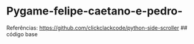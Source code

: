 # Pygame-felipe-caetano-e-pedro-

Referências:
https://github.com/clickclackcode/python-side-scroller ## código base
